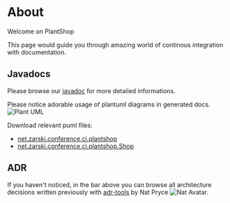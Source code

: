 # About 

Welcome on PlantShop

This page would guide you through amazing world of 
continous integration with documentation. 

## Javadocs
Please browse our [javadoc](javadocs/index.html) for more detailed informations.

Please notice adorable usage of plantuml diagrams in generated docs.  
![Plant UML](javadocs/net/zarski/conference/ci/plantshop/package.svg)

Download relevant puml files:

* [net.zarski.conference.ci.plantshop](javadocs/net/zarski/conference/ci/plantshop/package.puml)
* [net.zarski.conference.ci.plantshop.Shop](javadocs/net/zarski/conference/ci/plantshop/Shop.puml)

## ADR
If you haven't noticed, in the bar above you can browse all architecture decisions written previously with
[adr-tools](https://github.com/npryce/adr-toolsi) by Nat Pryce ![Nat Avatar](https://avatars2.githubusercontent.com/u/56219?s=460&v=4).

